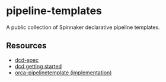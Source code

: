# pipeline-templates

A public collection of Spinnaker declarative pipeline templates.

## Resources

* [dcd-spec](https://github.com/spinnaker/dcd-spec)
* [dcd getting started](https://github.com/spinnaker/dcd-spec/blob/master/ALPHA-GETTING-STARTED.md)
* [orca-pipelinetemplate (implementation)](https://github.com/spinnaker/orca/tree/master/orca-pipelinetemplate)

